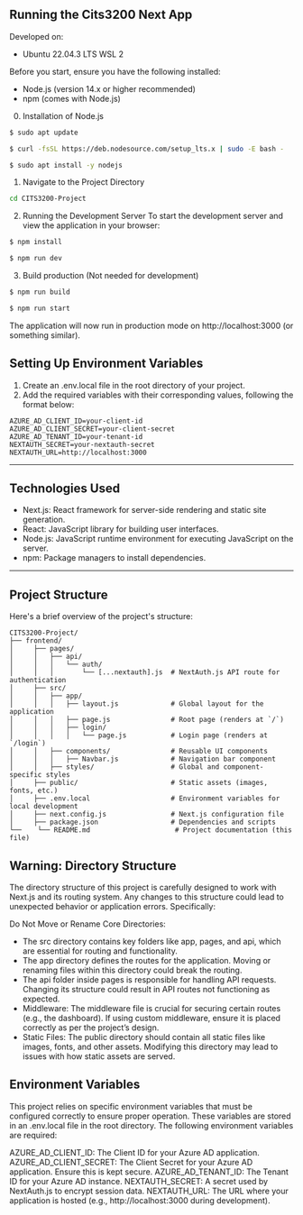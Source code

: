## Running the Cits3200 Next App

Developed on:

- Ubuntu 22.04.3 LTS WSL 2

Before you start, ensure you have the following installed:

- Node.js (version 14.x or higher recommended)
- npm (comes with Node.js)

0. Installation of Node.js

```bash
$ sudo apt update

$ curl -fsSL https://deb.nodesource.com/setup_lts.x | sudo -E bash -

$ sudo apt install -y nodejs
```

1. Navigate to the Project Directory

```bash
cd CITS3200-Project
```


2. Running the Development Server
   To start the development server and view the application in your browser:

```bash
$ npm install

$ npm run dev
```

3. Build production (Not needed for development)

```bash
$ npm run build

$ npm run start
```

The application will now run in production mode on http://localhost:3000 (or something similar).

## Setting Up Environment Variables
1. Create an .env.local file in the root directory of your project.
2. Add the required variables with their corresponding values, following the format below:

```plaintext
AZURE_AD_CLIENT_ID=your-client-id
AZURE_AD_CLIENT_SECRET=your-client-secret
AZURE_AD_TENANT_ID=your-tenant-id
NEXTAUTH_SECRET=your-nextauth-secret
NEXTAUTH_URL=http://localhost:3000
```


---

## Technologies Used

- Next.js: React framework for server-side rendering and static site generation.
- React: JavaScript library for building user interfaces.
- Node.js: JavaScript runtime environment for executing JavaScript on the server.
- npm: Package managers to install dependencies.

---

## Project Structure

Here's a brief overview of the project's structure:

```plaintext
CITS3200-Project/
├── frontend/
│     ├── pages/
│     │   ├── api/
│     │   │   └── auth/
│     │   │       └── [...nextauth].js  # NextAuth.js API route for authentication
│     ├── src/
│     │   ├── app/
│     │   │   ├── layout.js             # Global layout for the application
│     │   │   ├── page.js               # Root page (renders at `/`)
│     │   │   ├── login/
│     │   │   │   └── page.js           # Login page (renders at `/login`)
│     │   ├── components/               # Reusable UI components
│     │   │   ├── Navbar.js             # Navigation bar component
│     │   ├── styles/                   # Global and component-specific styles
│     ├── public/                       # Static assets (images, fonts, etc.)
│     ├── .env.local                    # Environment variables for local development
│     ├── next.config.js                # Next.js configuration file
│     ├── package.json                  # Dependencies and scripts
└──    └── README.md                     # Project documentation (this file)
```

## Warning: Directory Structure
The directory structure of this project is carefully designed to work with Next.js and its routing system. Any changes to this structure could lead to unexpected behavior or application errors. Specifically:

Do Not Move or Rename Core Directories:
- The src directory contains key folders like app, pages, and api, which are essential for routing and functionality.
- The app directory defines the routes for the application. Moving or renaming files within this directory could break the routing.
- The api folder inside pages is responsible for handling API requests. Changing its structure could result in API routes not functioning as expected.
- Middleware: The middleware file is crucial for securing certain routes (e.g., the dashboard). If using custom middleware, ensure it is placed correctly as per the project’s design.
- Static Files: The public directory should contain all static files like images, fonts, and other assets. Modifying this directory may lead to issues with how static assets are served.

## Environment Variables
This project relies on specific environment variables that must be configured correctly to ensure proper operation. These variables are stored in an .env.local file in the root directory. The following environment variables are required:

AZURE_AD_CLIENT_ID: The Client ID for your Azure AD application.
AZURE_AD_CLIENT_SECRET: The Client Secret for your Azure AD application. Ensure this is kept secure.
AZURE_AD_TENANT_ID: The Tenant ID for your Azure AD instance.
NEXTAUTH_SECRET: A secret used by NextAuth.js to encrypt session data.
NEXTAUTH_URL: The URL where your application is hosted (e.g., http://localhost:3000 during development).

